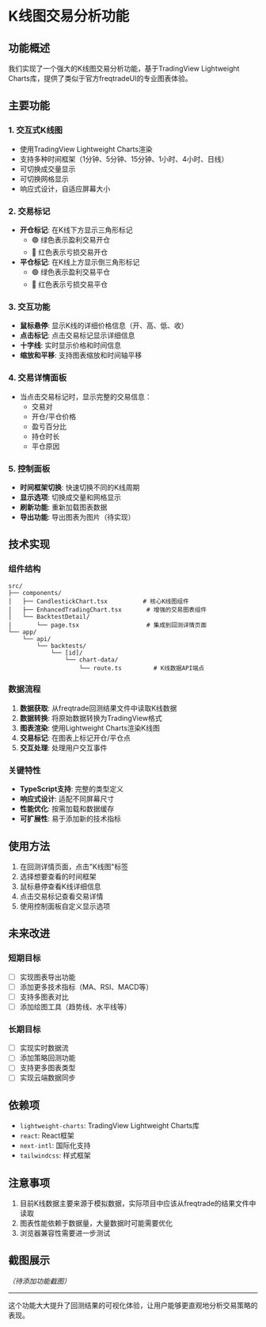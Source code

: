 # K线图交易分析功能

## 功能概述

我们实现了一个强大的K线图交易分析功能，基于TradingView Lightweight Charts库，提供了类似于官方freqtradeUI的专业图表体验。

## 主要功能

### 1. 交互式K线图
- 使用TradingView Lightweight Charts渲染
- 支持多种时间框架（1分钟、5分钟、15分钟、1小时、4小时、日线）
- 可切换成交量显示
- 可切换网格显示
- 响应式设计，自适应屏幕大小

### 2. 交易标记
- **开仓标记**: 在K线下方显示三角形标记
  - 🟢 绿色表示盈利交易开仓
  - 🔴 红色表示亏损交易开仓
- **平仓标记**: 在K线上方显示倒三角形标记
  - 🟢 绿色表示盈利交易平仓
  - 🔴 红色表示亏损交易平仓

### 3. 交互功能
- **鼠标悬停**: 显示K线的详细价格信息（开、高、低、收）
- **点击标记**: 点击交易标记显示详细信息
- **十字线**: 实时显示价格和时间信息
- **缩放和平移**: 支持图表缩放和时间轴平移

### 4. 交易详情面板
- 当点击交易标记时，显示完整的交易信息：
  - 交易对
  - 开仓/平仓价格
  - 盈亏百分比
  - 持仓时长
  - 平仓原因

### 5. 控制面板
- **时间框架切换**: 快速切换不同的K线周期
- **显示选项**: 切换成交量和网格显示
- **刷新功能**: 重新加载图表数据
- **导出功能**: 导出图表为图片（待实现）

## 技术实现

### 组件结构
```
src/
├── components/
│   ├── CandlestickChart.tsx          # 核心K线图组件
│   ├── EnhancedTradingChart.tsx       # 增强的交易图表组件
│   └── BacktestDetail/
│       └── page.tsx                   # 集成到回测详情页面
└── app/
    └── api/
        └── backtests/
            └── [id]/
                └── chart-data/
                    └── route.ts         # K线数据API端点
```

### 数据流程
1. **数据获取**: 从freqtrade回测结果文件中读取K线数据
2. **数据转换**: 将原始数据转换为TradingView格式
3. **图表渲染**: 使用Lightweight Charts渲染K线图
4. **交易标记**: 在图表上标记开仓/平仓点
5. **交互处理**: 处理用户交互事件

### 关键特性
- **TypeScript支持**: 完整的类型定义
- **响应式设计**: 适配不同屏幕尺寸
- **性能优化**: 按需加载和数据缓存
- **可扩展性**: 易于添加新的技术指标

## 使用方法

1. 在回测详情页面，点击"K线图"标签
2. 选择想要查看的时间框架
3. 鼠标悬停查看K线详细信息
4. 点击交易标记查看交易详情
5. 使用控制面板自定义显示选项

## 未来改进

### 短期目标
- [ ] 实现图表导出功能
- [ ] 添加更多技术指标（MA、RSI、MACD等）
- [ ] 支持多图表对比
- [ ] 添加绘图工具（趋势线、水平线等）

### 长期目标
- [ ] 实现实时数据流
- [ ] 添加策略回测功能
- [ ] 支持更多图表类型
- [ ] 实现云端数据同步

## 依赖项

- `lightweight-charts`: TradingView Lightweight Charts库
- `react`: React框架
- `next-intl`: 国际化支持
- `tailwindcss`: 样式框架

## 注意事项

1. 目前K线数据主要来源于模拟数据，实际项目中应该从freqtrade的结果文件中读取
2. 图表性能依赖于数据量，大量数据时可能需要优化
3. 浏览器兼容性需要进一步测试

## 截图展示

*（待添加功能截图）*

---

这个功能大大提升了回测结果的可视化体验，让用户能够更直观地分析交易策略的表现。